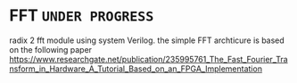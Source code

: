 # FFT   `UNDER PROGRESS`
radix 2 fft module using system Verilog. 
the simple FFT archticure is based on the following paper https://www.researchgate.net/publication/235995761_The_Fast_Fourier_Transform_in_Hardware_A_Tutorial_Based_on_an_FPGA_Implementation

